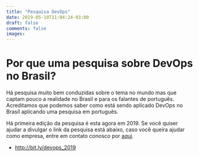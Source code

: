```yaml
---
title: "Pesquisa DevOps"
date: 2019-05-10T11:04:24-03:00
draft: false
comments: false
images:
---
```


# Por que uma pesquisa sobre DevOps no Brasil?

Há pesquisa muito bem conduzidas sobre o tema no mundo mas que captam pouco a realidade no Brasil e para os falantes de português. Acreditamos que podemos saber como está sendo aplicado DevOps no Brasil aplicando uma pesquisa em português. 

Há primeira edição da pesquisa é esta agora em 2019. Se você quiser ajudar a divulgar o link da pesquisa está abaixo, caso você queira ajudar como empresa, entre em contato conosco por [aqui](https://www.maburix.com/contact/). 

- http://bit.ly/devops_2019